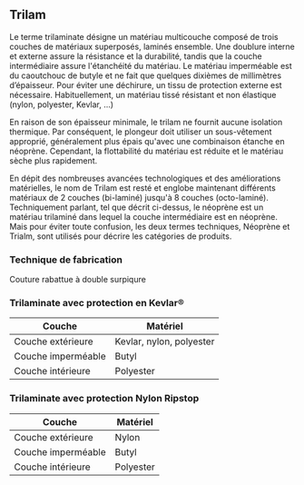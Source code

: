 ## Trilam

Le terme trilaminate désigne un matériau multicouche composé de trois couches de matériaux superposés, laminés ensemble. Une doublure interne et externe assure la résistance et la durabilité, tandis que la couche intermédiaire assure l'étanchéité du matériau.
Le matériau imperméable est du caoutchouc de butyle et ne fait que quelques dixièmes de millimètres d’épaisseur. Pour éviter une déchirure, un tissu de protection externe est nécessaire. Habituellement, un matériau tissé résistant et non élastique (nylon, polyester, Kevlar, ...)

En raison de son épaisseur minimale, le trilam ne fournit aucune isolation thermique. Par conséquent, le plongeur doit utiliser un sous-vêtement approprié, généralement plus épais qu'avec une combinaison étanche en néoprène. Cependant, la flottabilité du matériau est réduite et le matériau sèche plus rapidement.

En dépit des nombreuses avancées technologiques et des améliorations matérielles, le nom de Trilam est resté et englobe maintenant différents matériaux de 2 couches (bi-laminé) jusqu'à 8 couches (octo-laminé).
Techniquement parlant, tel que décrit ci-dessus, le néoprène est un matériau trilaminé dans lequel la couche intermédiaire est en néoprène. Mais pour éviter toute confusion, les deux termes techniques, Néoprène et Trialm, sont utilisés pour décrire les catégories de produits.

### Technique de fabrication
Couture rabattue à double surpiqure

### Trilaminate avec protection en Kevlar®

| Couche             | Matériel                 |
| ------------------ | ------------------------ |
| Couche extérieure  | Kevlar, nylon, polyester |
| Couche imperméable | Butyl                    |
| Couche intérieure  | Polyester                |

### Trilaminate avec protection Nylon Ripstop

| Couche             | Matériel  |
| ------------------ | --------- |
| Couche extérieure  | Nylon     |
| Couche imperméable | Butyl     |
| Couche intérieure  | Polyester |